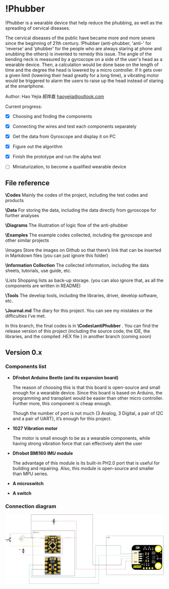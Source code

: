 # !Phubber
!Phubber is a wearable device that help reduce the phubbing, as well as the spreading of cervical diseases. 

The cervical diseases of the public have became more and more severe since the beginning of 21th century. !Phubber (anti-phubber, 'anti-' for 'reverse' and 'phubber' for the people who are always staring at phone and snubbing the others) is invented to remedy this issue. The angle of the bending neck is measured by a gyroscope on a side of the user's head as a wearable device. Then, a calculation would be done base on the length of time and the degree the head is lowered by a micro controller. If it gets over a given limit (lowering their head greatly for a long time), a vibrating motor would be triggered to alarm the users to raise up the head instead of staring at the smartphone. 

Author: Hao Yejia 郝烨嘉 haoyejia@outlook.com



Current progress:

- [x] Choosing and finding the components
- [x] Connecting the wires and test each components separately
- [x] Get the data from Gyroscope and display it on PC
- [x] Figure out the algorithm
- [x] Finish the prototype and run the alpha test
- [ ] Miniaturization, to become a qualified wearable device


## File reference

**\Codes**	Mainly the codes of the project, including the test codes and products

**\Data**	For storing the data, including the data directly from gyroscope for further analyses

**\Diagrams**	The illustration of logic flow of the anti-phubber

**\Examples**	The example codes collected, including the gyroscope and other similar projects

\Images	Store the images on Github so that there’s link that can be inserted in Markdown files (you can just ignore this folder)

**\Information Collection**	The collected information, including the data sheets, tutorials, use guide, etc.

\Lists	Shopping lists as back-up storage. (you can also ignore that, as all the components are written in README)

**\Tools**	The develop tools, including the libraries, driver, develop software, etc.

**\Journal.md**	The diary for this project. You can see my mistakes or the difficulties I’ve met. 



In this branch, the final codes is in **\Codes\antiPhubber** . You can find the release version of this project (including the source code, the IDE, the libraries, and the compiled .HEX file ) in another branch (coming soon)


## Version 0.x

### Components list

- **DFrobot Arduino Beetle (and its expansion board)**

  The reason of choosing this is that this board is open-source and small enough for a wearable device. Since this board is based on Arduino, the programming and transplant would be easier than other micro controller. Further more, this component is cheap enough.

  Though the number of port is not much (3 Analog, 3 Digital, a pair of I2C and a pair of UART), it’s enough for this project.

- **1027 Vibration motor**

  The motor is small enough to be as a wearable components, while having strong vibration force that  can effectively alert the user

- **Dfrobot BMI160 IMU module**

  The advantage of this module is its built-in PH2.0 port that is useful for building and repairing. Also, this module is open-source and smaller than MPU series.

- **A microswitch**

- **A switch**


### Connection diagram

![](<https://github.com/HaoYejia/Anti-Phubber/blob/master/Images/Connection%20Diagram%20v0.1.jpg>)

